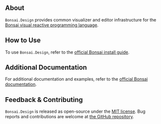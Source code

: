 ## About

`Bonsai.Design` provides common visualizer and editor infrastructure for the [Bonsai visual reactive programming language](https://bonsai-rx.org).

## How to Use

To use `Bonsai.Design`, refer to the [official Bonsai install guide](https://bonsai-rx.org/docs/articles/installation.html).

## Additional Documentation

For additional documentation and examples, refer to the [official Bonsai documentation](https://bonsai-rx.org/docs/api/Bonsai.Design.html).

## Feedback & Contributing

`Bonsai.Design` is released as open-source under the [MIT license](https://licenses.nuget.org/MIT). Bug reports and contributions are welcome at [the GitHub repository](https://github.com/bonsai-rx/bonsai).
